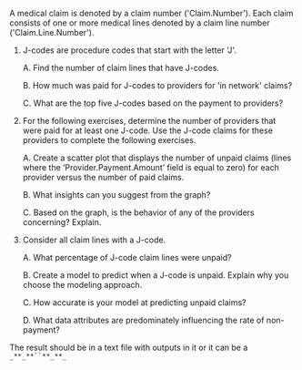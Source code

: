 A medical claim is denoted by a claim number ('Claim.Number'). Each claim consists of one or more medical lines denoted 
by a claim line number ('Claim.Line.Number').

1. J-codes are procedure codes that start with the letter 'J'.

     A. Find the number of claim lines that have J-codes.

     B. How much was paid for J-codes to providers for 'in network' claims?

     C. What are the top five J-codes based on the payment to providers?
2. For the following exercises, determine the number of providers that were paid for at least one J-code. Use the J-code claims for these providers to complete the following exercises.

    A. Create a scatter plot that displays the number of unpaid claims (lines where the ‘Provider.Payment.Amount’ field is equal to zero) for each provider versus the number of paid claims.

    B. What insights can you suggest from the graph?

    C. Based on the graph, is the behavior of any of the providers concerning? Explain.
3. Consider all claim lines with a J-code.

     A. What percentage of J-code claim lines were unpaid?

     B. Create a model to predict when a J-code is unpaid. Explain why you choose the modeling approach.

     C. How accurate is your model at predicting unpaid claims?

     D. What data attributes are predominately influencing the rate of non-payment?
      
      
The result should be in a text file with outputs in it or it can be a `_**_**``**_**_`